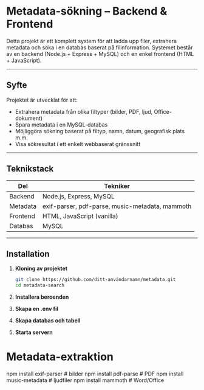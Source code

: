 # Metadata-sökning – Backend & Frontend

Detta projekt är ett komplett system för att ladda upp filer, extrahera metadata och söka i en databas baserat på filinformation. Systemet består av en backend (Node.js + Express + MySQL) och en enkel frontend (HTML + JavaScript).

---

## Syfte

Projektet är utvecklat för att:
- Extrahera metadata från olika filtyper (bilder, PDF, ljud, Office-dokument)
- Spara metadata i en MySQL-databas
- Möjliggöra sökning baserat på filtyp, namn, datum, geografisk plats m.m.
- Visa sökresultat i ett enkelt webbaserat gränssnitt

---

## Teknikstack

| Del        | Tekniker                     |
|------------|------------------------------|
| Backend    | Node.js, Express, MySQL      |
| Metadata   | exif-parser, pdf-parse, music-metadata, mammoth |
| Frontend   | HTML, JavaScript (vanilla)   |
| Databas    | MySQL                        |

---

## Installation

1. **Kloning av projektet**
   ```bash
   git clone https://github.com/ditt-användarnamn/metadata.git
   cd metadata-search

2. **Installera beroenden**

3. **Skapa en .env fil**

4. **Skapa databas och tabell**

5. **Starta servern**

# Metadata-extraktion
npm install exif-parser       # bilder
npm install pdf-parse         # PDF
npm install music-metadata    # ljudfiler
npm install mammoth           # Word/Office
